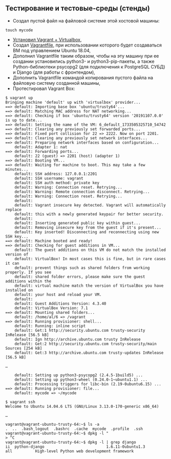 ## Тестирование и тестовые-среды (стенды)

* Cоздал пустой файл на файловой системе этой хостовой машины:
```
touch mycode
```
* [Установил Vagrant + Virtualbox](https://github.com/skillfactory-devops/b10_vagrant),
* Cоздал [Vagrantfile](https://github.com/skillfactory-devops/B10_sf_practice/blob/main/6/Vagrantfile), при использовании которого будет создаваться ВМ под управлением Ubuntu 18.04,
* Дополнил Vagrantfile таким образом, чтобы на эту машину при ее создании установились python3- и python3-pip-пакеты, а также Python-библиотеки psycopg2 (для подключения к PostgreSQL СУБД) и Django (для работы с фронтендом),
* Дополнить Vagrantfile командой копирования пустого файла на файловую систему созданной машины,
* Протестировал Vagrant Box:
```
$ vagrant up
Bringing machine 'default' up with 'virtualbox' provider...
==> default: Importing base box 'ubuntu/trusty64'...
==> default: Matching MAC address for NAT networking...
==> default: Checking if box 'ubuntu/trusty64' version '20191107.0.0' is up to date...
==> default: Setting the name of the VM: 6_default_1733505325710_54742
==> default: Clearing any previously set forwarded ports...
==> default: Fixed port collision for 22 => 2222. Now on port 2201.
==> default: Clearing any previously set network interfaces...
==> default: Preparing network interfaces based on configuration...
    default: Adapter 1: nat
==> default: Forwarding ports...
    default: 22 (guest) => 2201 (host) (adapter 1)
==> default: Booting VM...
==> default: Waiting for machine to boot. This may take a few minutes...
    default: SSH address: 127.0.0.1:2201
    default: SSH username: vagrant
    default: SSH auth method: private key
    default: Warning: Connection reset. Retrying...
    default: Warning: Remote connection disconnect. Retrying...
    default: Warning: Connection reset. Retrying...
    default: 
    default: Vagrant insecure key detected. Vagrant will automatically replace
    default: this with a newly generated keypair for better security.
    default: 
    default: Inserting generated public key within guest...
    default: Removing insecure key from the guest if it's present...
    default: Key inserted! Disconnecting and reconnecting using new SSH key...
==> default: Machine booted and ready!
==> default: Checking for guest additions in VM...
    default: The guest additions on this VM do not match the installed version of
    default: VirtualBox! In most cases this is fine, but in rare cases it can
    default: prevent things such as shared folders from working properly. If you see
    default: shared folder errors, please make sure the guest additions within the
    default: virtual machine match the version of VirtualBox you have installed on
    default: your host and reload your VM.
    default: 
    default: Guest Additions Version: 4.3.40
    default: VirtualBox Version: 7.1
==> default: Mounting shared folders...
    default: /home/al/6 => /vagrant
==> default: Running provisioner: shell...
    default: Running: inline script
    default: Get:1 http://security.ubuntu.com trusty-security InRelease [56.5 kB]
    default: Ign http://archive.ubuntu.com trusty InRelease
    default: Get:2 http://security.ubuntu.com trusty-security/main Sources [254 kB]
    default: Get:3 http://archive.ubuntu.com trusty-updates InRelease [56.5 kB]

…

    default: Setting up python3-psycopg2 (2.4.5-1build5) ...
    default: Setting up python3-wheel (0.24.0-1~ubuntu1.1) ...
    default: Processing triggers for libc-bin (2.19-0ubuntu6.15) ...
==> default: Running provisioner: file...
    default: mycode => ~/mycode
    
$ vagrant ssh
Welcome to Ubuntu 14.04.6 LTS (GNU/Linux 3.13.0-170-generic x86_64)

…

vagrant@vagrant-ubuntu-trusty-64:~$ ls -a
.  ..  .bash_logout  .bashrc  .cache  mycode  .profile  .ssh
vagrant@vagrant-ubuntu-trusty-64:~$ dpkg -l "
> ^C
vagrant@vagrant-ubuntu-trusty-64:~$ dpkg -l | grep django
ii  python-django                           1.6.11-0ubuntu1.3                          all          High-level Python web development framework
```
